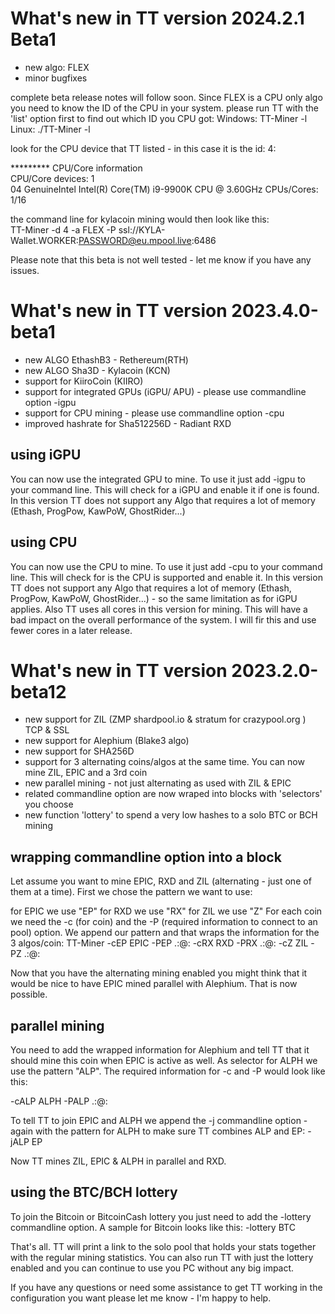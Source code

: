 # What's new in TT version 2024.2.1 Beta1

- new algo: FLEX
- minor bugfixes

complete beta release notes will follow soon. Since FLEX is a CPU only algo you need to know the ID of the CPU in your system. please run TT with the 'list' option first to find out which ID you CPU got:
Windows: TT-Miner -l
Linux: ./TT-Miner -l

look for the CPU device that TT listed - in this case it is the id: 4:

********* CPU/Core information<br/>
CPU/Core devices:   1<br/>
04                     GenuineIntel Intel(R) Core(TM) i9-9900K CPU @ 3.60GHz   CPUs/Cores: 1/16<br/>



the command line for kylacoin mining would then look like this:<br/>
TT-Miner -d 4 -a FLEX -P ssl:\/\/KYLA-Wallet.WORKER:PASSWORD@eu.mpool.live:6486

Please note that this beta is not well tested - let me know if you have any issues.




# What's new in TT version 2023.4.0-beta1

- new ALGO EthashB3 - Rethereum(RTH)
- new ALGO Sha3D - Kylacoin (KCN)
- support for KiiroCoin (KIIRO)
- support for integrated GPUs (iGPU/ APU) - please use commandline option -igpu
- support for CPU mining - please use commandline option -cpu
- improved hashrate for Sha512256D - Radiant RXD


## using iGPU
You can now use the integrated GPU to mine. To use it just add -igpu to your command line. This will check for a iGPU and enable it if one is found. In this version TT does not support any Algo that requires a lot of memory (Ethash, ProgPow, KawPoW, GhostRider...)

## using CPU
You can now use the CPU to mine. To use it just add -cpu to your command line. This will check for is the CPU is supported and enable it. In this version TT does not support any Algo that requires a lot of memory (Ethash, ProgPow, KawPoW, GhostRider...) - so the same limitation as for iGPU applies. Also TT uses all cores in this version for mining. This will have a bad impact on the overall performance of the system. I will fir this and use fewer cores in a later release.




# What's new in TT version 2023.2.0-beta12

- new support for ZIL (ZMP shardpool.io & stratum for crazypool.org ) TCP & SSL
- new support for Alephium (Blake3 algo)
- new support for SHA256D
- support for 3 alternating coins/algos at the same time. You can now mine ZIL, EPIC and a 3rd coin
- new parallel mining - not just alternating as used with ZIL & EPIC
- related commandline option are now wraped into blocks with 'selectors' you choose
- new function 'lottery' to spend a very low hashes to a solo BTC or BCH mining

## wrapping commandline option into a block
Let assume you want to mine EPIC, RXD and ZIL (alternating - just one of them at a time). First we chose the pattern we want to use:

for EPIC we use "EP"
for RXD we use "RX"
for ZIL we use "Z"
For each coin we need the -c (for coin) and the -P (required information to connect to an pool) option. We append our pattern and that wraps the information for the 3 algos/coin:
TT-Miner -cEP EPIC -PEP .:@: -cRX RXD -PRX .:@: -cZ ZIL -PZ .:@:

Now that you have the alternating mining enabled you might think that it would be nice to have EPIC mined parallel with Alephium. That is now possible.

## parallel mining
You need to add the wrapped information for Alephium and tell TT that it should mine this coin when EPIC is active as well. As selector for ALPH we use the pattern "ALP". The required information for -c and -P would look like this:

-cALP ALPH -PALP .:@:

To tell TT to join EPIC and ALPH we append the -j commandline option - again with the pattern for ALPH to make sure TT combines ALP and EP:
-jALP EP

Now TT mines ZIL, EPIC & ALPH in parallel and RXD.


## using the BTC/BCH lottery
To join the Bitcoin or BitcoinCash lottery you just need to add the
-lottery
commandline option. A sample for Bitcoin looks like this:
-lottery BTC

That's all. TT will print a link to the solo pool that holds your stats together with the regular mining statistics. You can also run TT with just the lottery enabled and you can continue to use you PC without any big impact.

If you have any questions or need some assistance to get TT working in the configuration you want please let me know - I'm happy to help.
